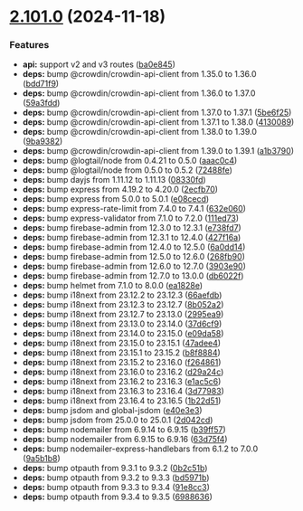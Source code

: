 # [2.101.0](https://github.com/sws2apps/sws2apps-api/compare/v2.100.0...v2.101.0) (2024-11-18)


### Features

* **api:** support v2 and v3 routes ([ba0e845](https://github.com/sws2apps/sws2apps-api/commit/ba0e8452ffcbb85bd91a4f48a1b3532cbd091468))
* **deps:** bump @crowdin/crowdin-api-client from 1.35.0 to 1.36.0 ([bdd71f9](https://github.com/sws2apps/sws2apps-api/commit/bdd71f921f0dc00fa022c6ef6849befd5a6e4b20))
* **deps:** bump @crowdin/crowdin-api-client from 1.36.0 to 1.37.0 ([59a3fdd](https://github.com/sws2apps/sws2apps-api/commit/59a3fdd8ade53877c1d65ed06d6fda092e3d04bc))
* **deps:** bump @crowdin/crowdin-api-client from 1.37.0 to 1.37.1 ([5be6f25](https://github.com/sws2apps/sws2apps-api/commit/5be6f259f8dcd4bc12204e0a2155e8dd6860ccbe))
* **deps:** bump @crowdin/crowdin-api-client from 1.37.1 to 1.38.0 ([4130089](https://github.com/sws2apps/sws2apps-api/commit/4130089771843bfdfcb1682f53ee2effb0f684de))
* **deps:** bump @crowdin/crowdin-api-client from 1.38.0 to 1.39.0 ([9ba9382](https://github.com/sws2apps/sws2apps-api/commit/9ba93820dadde2e80aec3219aca215f68e4dd79e))
* **deps:** bump @crowdin/crowdin-api-client from 1.39.0 to 1.39.1 ([a1b3790](https://github.com/sws2apps/sws2apps-api/commit/a1b3790ed052b6e8330a8abc1f576b171d20f39d))
* **deps:** bump @logtail/node from 0.4.21 to 0.5.0 ([aaac0c4](https://github.com/sws2apps/sws2apps-api/commit/aaac0c45f34e95c745df3a6f10938e5dd6f9a4cf))
* **deps:** bump @logtail/node from 0.5.0 to 0.5.2 ([72488fe](https://github.com/sws2apps/sws2apps-api/commit/72488feb54c3bac66e3f27946dbf172ba04dec8e))
* **deps:** bump dayjs from 1.11.12 to 1.11.13 ([08330fd](https://github.com/sws2apps/sws2apps-api/commit/08330fd26241c14d379aa55e2e6db0d50c7d762d))
* **deps:** bump express from 4.19.2 to 4.20.0 ([2ecfb70](https://github.com/sws2apps/sws2apps-api/commit/2ecfb7031a22ccf743747e2a64097fb562ccbde6))
* **deps:** bump express from 5.0.0 to 5.0.1 ([e08cecd](https://github.com/sws2apps/sws2apps-api/commit/e08cecd3feea974dd840fa5388bafc430b89b45f))
* **deps:** bump express-rate-limit from 7.4.0 to 7.4.1 ([632e060](https://github.com/sws2apps/sws2apps-api/commit/632e06074629d07efb338b414fb2163a5eea7dc6))
* **deps:** bump express-validator from 7.1.0 to 7.2.0 ([111ed73](https://github.com/sws2apps/sws2apps-api/commit/111ed734ebffb9b5ae4c53808bd3eba9a5691f9a))
* **deps:** bump firebase-admin from 12.3.0 to 12.3.1 ([e738fd7](https://github.com/sws2apps/sws2apps-api/commit/e738fd7d8ea4419a76132d3b8ed177b54288c33c))
* **deps:** bump firebase-admin from 12.3.1 to 12.4.0 ([427f16a](https://github.com/sws2apps/sws2apps-api/commit/427f16a71c23389c53fb4b4b212b5cac802fca9f))
* **deps:** bump firebase-admin from 12.4.0 to 12.5.0 ([6a0dd14](https://github.com/sws2apps/sws2apps-api/commit/6a0dd14f7aa76e56fd019cfc5d06bde164528586))
* **deps:** bump firebase-admin from 12.5.0 to 12.6.0 ([268fb90](https://github.com/sws2apps/sws2apps-api/commit/268fb908b83486ac7000553c2e2bf05316ce56e7))
* **deps:** bump firebase-admin from 12.6.0 to 12.7.0 ([3903e90](https://github.com/sws2apps/sws2apps-api/commit/3903e9064370180a6e76b5a1f80b0106d8486907))
* **deps:** bump firebase-admin from 12.7.0 to 13.0.0 ([db6022f](https://github.com/sws2apps/sws2apps-api/commit/db6022f847b4dd7b7af64a1cff34db7806551b7a))
* **deps:** bump helmet from 7.1.0 to 8.0.0 ([ea1828e](https://github.com/sws2apps/sws2apps-api/commit/ea1828efecbba7f290de149f704513f03ef07969))
* **deps:** bump i18next from 23.12.2 to 23.12.3 ([66aefdb](https://github.com/sws2apps/sws2apps-api/commit/66aefdbf23450ece9f67f45b24d9ef175993df78))
* **deps:** bump i18next from 23.12.3 to 23.12.7 ([8b052a2](https://github.com/sws2apps/sws2apps-api/commit/8b052a2db846feccf22ba92673c8d1cf2a83856e))
* **deps:** bump i18next from 23.12.7 to 23.13.0 ([2995ea9](https://github.com/sws2apps/sws2apps-api/commit/2995ea9c89befd2b394f3b942b602a0da3594d93))
* **deps:** bump i18next from 23.13.0 to 23.14.0 ([37d6cf9](https://github.com/sws2apps/sws2apps-api/commit/37d6cf924dbd8abbe4613eba8cce280f0e4841d2))
* **deps:** bump i18next from 23.14.0 to 23.15.0 ([e09da58](https://github.com/sws2apps/sws2apps-api/commit/e09da58112fd61737bd361c303c596014d72a851))
* **deps:** bump i18next from 23.15.0 to 23.15.1 ([47adee4](https://github.com/sws2apps/sws2apps-api/commit/47adee43a4639e51af21ff7f5e4c4150038f0ca2))
* **deps:** bump i18next from 23.15.1 to 23.15.2 ([b8f8884](https://github.com/sws2apps/sws2apps-api/commit/b8f88845b5b65939dc645d1ffd7e2a58359d7a4e))
* **deps:** bump i18next from 23.15.2 to 23.16.0 ([f264861](https://github.com/sws2apps/sws2apps-api/commit/f2648614f4081c69bb3e5af1f5fe16e635f87d32))
* **deps:** bump i18next from 23.16.0 to 23.16.2 ([d29a24c](https://github.com/sws2apps/sws2apps-api/commit/d29a24cc441daaabf49161483dc78a2bb45284b4))
* **deps:** bump i18next from 23.16.2 to 23.16.3 ([e1ac5c6](https://github.com/sws2apps/sws2apps-api/commit/e1ac5c693c6e6b4e4a52528cde6d05bfb29f3d35))
* **deps:** bump i18next from 23.16.3 to 23.16.4 ([3d77983](https://github.com/sws2apps/sws2apps-api/commit/3d779832d12b5d42b9a0ca319b11666b58d2f22f))
* **deps:** bump i18next from 23.16.4 to 23.16.5 ([1b22d51](https://github.com/sws2apps/sws2apps-api/commit/1b22d51007a7984e69eda6d97a301063f64c7bc9))
* **deps:** bump jsdom and global-jsdom ([e40e3e3](https://github.com/sws2apps/sws2apps-api/commit/e40e3e38e9c4dcd3fa57ed021276049ca89dd25e))
* **deps:** bump jsdom from 25.0.0 to 25.0.1 ([2d042cd](https://github.com/sws2apps/sws2apps-api/commit/2d042cdc449aacd375cfd1ddf0b7ea3bd4b3bd73))
* **deps:** bump nodemailer from 6.9.14 to 6.9.15 ([b39ff57](https://github.com/sws2apps/sws2apps-api/commit/b39ff575fe0f942c63a7ef754a887ce7e49c581d))
* **deps:** bump nodemailer from 6.9.15 to 6.9.16 ([63d75f4](https://github.com/sws2apps/sws2apps-api/commit/63d75f4ef82f8700b04f959e3e18622772648a7b))
* **deps:** bump nodemailer-express-handlebars from 6.1.2 to 7.0.0 ([9a5b1b8](https://github.com/sws2apps/sws2apps-api/commit/9a5b1b8f9756d9c1866159c49d3fc3093b70c68f))
* **deps:** bump otpauth from 9.3.1 to 9.3.2 ([0b2c51b](https://github.com/sws2apps/sws2apps-api/commit/0b2c51bd78e6e112f24c071a676733836decd174))
* **deps:** bump otpauth from 9.3.2 to 9.3.3 ([bd5971b](https://github.com/sws2apps/sws2apps-api/commit/bd5971b6352ac3de52d112f61079edadae9e5233))
* **deps:** bump otpauth from 9.3.3 to 9.3.4 ([91e8cc3](https://github.com/sws2apps/sws2apps-api/commit/91e8cc3cf8b9532842419184791d4dc4d228216e))
* **deps:** bump otpauth from 9.3.4 to 9.3.5 ([6988636](https://github.com/sws2apps/sws2apps-api/commit/698863655319eb6a9e7a6eb3e60e0e55bdf57433))

